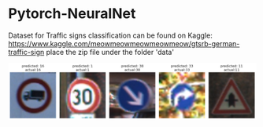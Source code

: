 # Pytorch-NeuralNet

Dataset for Traffic signs classification can be found on Kaggle: https://www.kaggle.com/meowmeowmeowmeowmeow/gtsrb-german-traffic-sign
place the zip file under the folder 'data'

![alt text](https://github.com/MarcB77/Pytorch-NeuralNet/blob/main/Prediction%20sample/output_5Traffic_signs.png)
